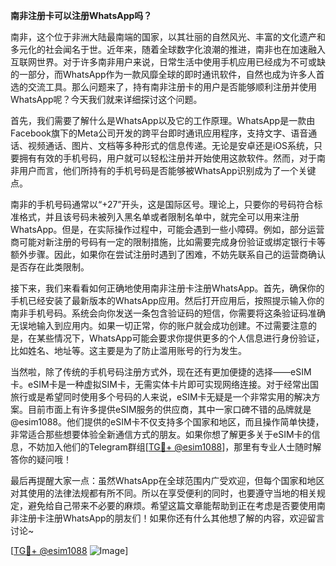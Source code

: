 **南非注册卡可以注册WhatsApp吗？**

南非，这个位于非洲大陆最南端的国家，以其壮丽的自然风光、丰富的文化遗产和多元化的社会闻名于世。近年来，随着全球数字化浪潮的推进，南非也在加速融入互联网世界。对于许多南非用户来说，日常生活中使用手机应用已经成为不可或缺的一部分，而WhatsApp作为一款风靡全球的即时通讯软件，自然也成为许多人首选的交流工具。那么问题来了，持有南非注册卡的用户是否能够顺利注册并使用WhatsApp呢？今天我们就来详细探讨这个问题。

首先，我们需要了解什么是WhatsApp以及它的工作原理。WhatsApp是一款由Facebook旗下的Meta公司开发的跨平台即时通讯应用程序，支持文字、语音通话、视频通话、图片、文档等多种形式的信息传递。无论是安卓还是iOS系统，只要拥有有效的手机号码，用户就可以轻松注册并开始使用这款软件。然而，对于南非用户而言，他们所持有的手机号码是否能够被WhatsApp识别成为了一个关键点。

南非的手机号码通常以“+27”开头，这是国际区号。理论上，只要你的号码符合标准格式，并且该号码未被列入黑名单或者限制名单中，就完全可以用来注册WhatsApp。但是，在实际操作过程中，可能会遇到一些小障碍。例如，部分运营商可能对新注册的号码有一定的限制措施，比如需要完成身份验证或绑定银行卡等额外步骤。因此，如果你在尝试注册时遇到了困难，不妨先联系自己的运营商确认是否存在此类限制。

接下来，我们来看看如何正确地使用南非注册卡注册WhatsApp。首先，确保你的手机已经安装了最新版本的WhatsApp应用。然后打开应用后，按照提示输入你的南非手机号码。系统会向你发送一条包含验证码的短信，你需要将这条验证码准确无误地输入到应用内。如果一切正常，你的账户就会成功创建。不过需要注意的是，在某些情况下，WhatsApp可能会要求你提供更多的个人信息进行身份验证，比如姓名、地址等。这主要是为了防止滥用账号的行为发生。

当然啦，除了传统的手机号码注册方式外，现在还有更加便捷的选择——eSIM卡。eSIM卡是一种虚拟SIM卡，无需实体卡片即可实现网络连接。对于经常出国旅行或是希望同时使用多个号码的人来说，eSIM卡无疑是一个非常实用的解决方案。目前市面上有许多提供eSIM服务的供应商，其中一家口碑不错的品牌就是@esim1088。他们提供的eSIM卡不仅支持多个国家和地区，而且操作简单快捷，非常适合那些想要体验全新通信方式的朋友。如果你想了解更多关于eSIM卡的信息，不妨加入他们的Telegram群组[[TG💪+ @esim1088](https://t.me/s/esim1088)]，那里有专业人士随时解答你的疑问哦！

最后再提醒大家一点：虽然WhatsApp在全球范围内广受欢迎，但每个国家和地区对其使用的法律法规都有所不同。所以在享受便利的同时，也要遵守当地的相关规定，避免给自己带来不必要的麻烦。希望这篇文章能帮助到正在考虑是否要使用南非注册卡注册WhatsApp的朋友们！如果你还有什么其他想了解的内容，欢迎留言讨论~

[[TG💪+ @esim1088](https://t.me/s/esim1088) ![Image](https://i.postimg.cc/4NQfJmqS/Snipaste-2025-05-13-00-14-12.png)]